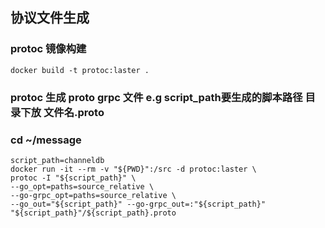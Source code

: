 
## 协议文件生成
### protoc 镜像构建
```shell
docker build -t protoc:laster .
```

### protoc 生成 proto grpc 文件 e.g script_path要生成的脚本路径 目录下放  文件名.proto
### cd ~/message
```shell
script_path=channeldb
docker run -it --rm -v "${PWD}":/src -d protoc:laster \
protoc -I "${script_path}" \
--go_opt=paths=source_relative \
--go-grpc_opt=paths=source_relative \
--go_out="${script_path}" --go-grpc_out=:"${script_path}" "${script_path}"/${script_path}.proto  
```